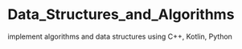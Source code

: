 # Data_Structures_and_Algorithms
implement algorithms and data structures using C++, Kotlin, Python

